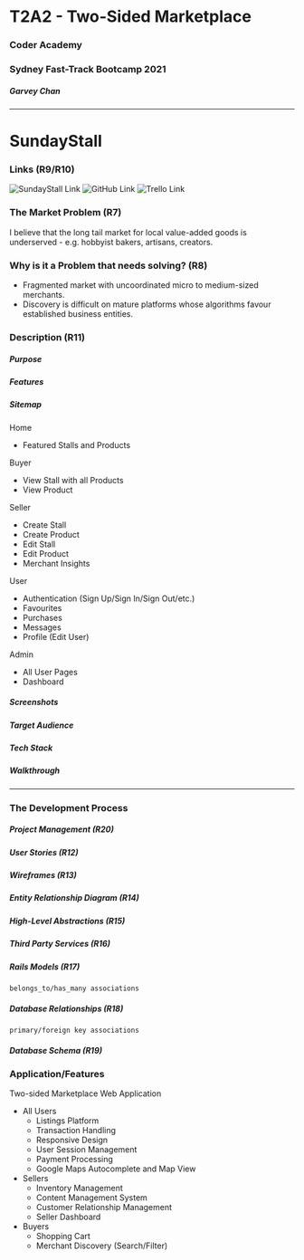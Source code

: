 # T2A2 - Two-Sided Marketplace

### Coder Academy
### Sydney Fast-Track Bootcamp 2021

##### Garvey Chan

<hr>

# SundayStall

### Links (R9/R10)

![SundayStall Link](https://sundaystall.herokuapp.com)
![GitHub Link](https://github.com/garveycodes/ca-t2a2-marketplace)
![Trello Link](https://)

### The Market Problem (R7)

I believe that the long tail market for local value-added goods is underserved - e.g. hobbyist bakers, artisans, creators.

### Why is it a Problem that needs solving? (R8)

- Fragmented market with uncoordinated micro to medium-sized merchants.
- Discovery is difficult on mature platforms whose algorithms favour established business entities.

### Description (R11)

##### Purpose


##### Features


##### Sitemap

Home
- Featured Stalls and Products

Buyer
- View Stall with all Products
- View Product

Seller
- Create Stall
- Create Product
- Edit Stall
- Edit Product
- Merchant Insights

User
- Authentication (Sign Up/Sign In/Sign Out/etc.)
- Favourites
- Purchases
- Messages
- Profile (Edit User)

Admin
- All User Pages
- Dashboard

##### Screenshots


##### Target Audience


##### Tech Stack


##### Walkthrough

<hr>

### The Development Process

##### Project Management (R20)

##### User Stories (R12)

##### Wireframes (R13)

##### Entity Relationship Diagram (R14)

##### High-Level Abstractions (R15)

##### Third Party Services (R16)

##### Rails Models (R17)
`belongs_to/has_many associations`

##### Database Relationships (R18)
`primary/foreign key associations`

##### Database Schema (R19)



### Application/Features

Two-sided Marketplace Web Application

- All Users
  - Listings Platform
  - Transaction Handling
  - Responsive Design
  - User Session Management
  - Payment Processing
  - Google Maps Autocomplete and Map View
- Sellers
  - Inventory Management
  - Content Management System
  - Customer Relationship Management
  - Seller Dashboard
- Buyers
  - Shopping Cart
  - Merchant Discovery (Search/Filter)

